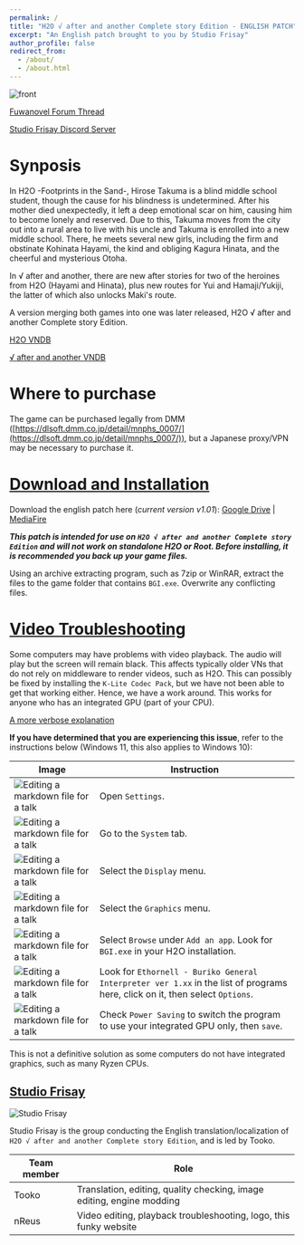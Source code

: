 ```yaml
---
permalink: /
title: "H2O √ after and another Complete story Edition - ENGLISH PATCH"
excerpt: "An English patch brought to you by Studio Frisay"
author_profile: false
redirect_from: 
  - /about/
  - /about.html
---
```


![front](https://i.imgur.com/mXrCzJo.png)

[Fuwanovel Forum Thread](https://forums.fuwanovel.net/topic/25582-studio-frisay-h2o-√-after-and-another-complete-story-edition-translation-project/)

[Studio Frisay Discord Server](https://discord.gg/9x4TTKz5t3)

Synposis
======
In H2O -Footprints in the Sand-, Hirose Takuma is a blind middle school student, though the cause for his blindness is undetermined. After his mother died unexpectedly, it left a deep emotional scar on him, causing him to become lonely and reserved. Due to this, Takuma moves from the city out into a rural area to live with his uncle and Takuma is enrolled into a new middle school. There, he meets several new girls, including the firm and obstinate Kohinata Hayami, the kind and obliging Kagura Hinata, and the cheerful and mysterious Otoha.

In √ after and another, there are new after stories for two of the heroines from H2O (Hayami and Hinata), plus new routes for Yui and Hamaji/Yukiji, the latter of which also unlocks Maki's route.

A version merging both games into one was later released, H2O √ after and another Complete story Edition.

[H2O VNDB](https://vndb.org/v473)

[√ after and another VNDB](https://vndb.org/v561)

Where to purchase
======

The game can be purchased legally from DMM ([https://dlsoft.dmm.co.jp/detail/mnphs_0007/](https://dlsoft.dmm.co.jp/detail/mnphs_0007/)), but a Japanese proxy/VPN may be necessary to purchase it.

[Download and Installation](#download-and-installation)
======

Download the english patch here (*current version v1.01*):
[Google Drive](https://drive.google.com/file/d/1k3Q1Ymz3v0wjSMKFk-BWAB2pMH-IGR-2/view?usp=sharing) | [MediaFire](https://www.mediafire.com/file/bdrly2o80alrfnz/) 

***This patch is intended for use on `H2O √ after and another Complete story Edition` and will not work on standalone H2O or Root. Before installing, it is recommended you back up your game files.***

Using an archive extracting program, such as 7zip or WinRAR, extract the files to the game folder that contains `BGI.exe`. Overwrite any conflicting files. 

[Video Troubleshooting](#video-troubleshooting)
======
Some computers may have problems with video playback. The audio will play but the screen will remain black.
This affects typically older VNs that do not rely on middleware to render videos, such as H2O. This can possibly be fixed by installing the `K-Lite Codec Pack`, but we have not been able to get that working either. Hence, we have a work around. This works for anyone who has an integrated GPU (part of your CPU).

[A more verbose explanation](https://gist.github.com/nReus/51b57fca0c9a271d9f0d7c57c11cadf4)

**If you have determined that you are experiencing this issue**, refer to the instructions below (Windows 11, this also applies to Windows 10):

| Image | Instruction |
| ----------- | ----------- |
| ![Editing a markdown file for a talk](https://i.imgur.com/ATdzIkg.png) | Open `Settings`. |
| ![Editing a markdown file for a talk](https://i.imgur.com/qPcWUol.png) | Go to the `System` tab. |
| ![Editing a markdown file for a talk](https://i.imgur.com/F3x42JG.png) | Select the `Display` menu. |
| ![Editing a markdown file for a talk](https://i.imgur.com/HkWebLW.png) | Select the `Graphics` menu. |
| ![Editing a markdown file for a talk](https://i.imgur.com/WLbJ4bt.png) | Select `Browse` under `Add an app`. Look for `BGI.exe` in your H2O installation. |
| ![Editing a markdown file for a talk](https://i.imgur.com/14bOwVf.png) | Look for `Ethornell - Buriko General Interpreter ver 1.xx` in the list of programs here, click on it, then select `Options`. |
| ![Editing a markdown file for a talk](https://i.imgur.com/DSCV4ID.png) | Check `Power Saving` to switch the program to use your integrated GPU only, then `save`. |

This is not a definitive solution as some computers do not have integrated graphics, such as many Ryzen CPUs.

[Studio Frisay](#studio-frisay)
------
![Studio Frisay](https://i.imgur.com/YUJqWqi.png)

Studio Frisay is the group conducting the English translation/localization of `H2O √ after and another Complete story Edition`, and is led by Tooko.

| Team member | Role |
| ----------- | ----------- |
| Tooko | Translation, editing, quality checking, image editing, engine modding |
| nReus | Video editing, playback troubleshooting, logo, this funky website | 

